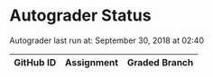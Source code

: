 # Autograder Status
Autograder last run at: September 30, 2018 at 02:40

| GitHub ID | Assignment | Graded Branch |
|-----------|------------|---------------|
